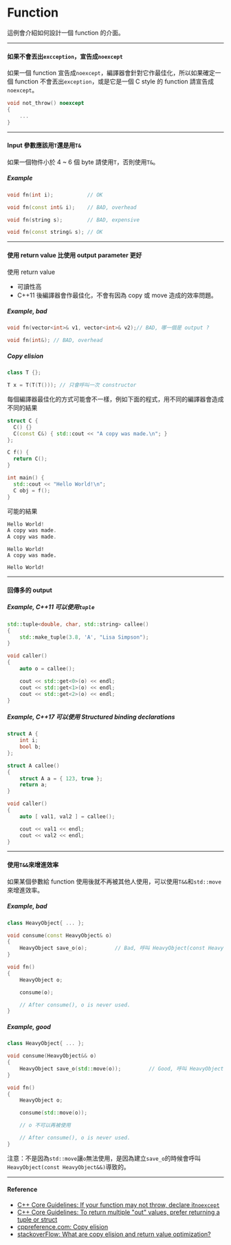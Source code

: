 # Function

這例會介紹如何設計一個 function 的介面。

---

#### 如果不會丟出`excception`，宣告成`noexcept`

如果一個 function 宣告成`noexcept`，編譯器會針對它作最佳化，所以如果確定一個 function 不會丟出`exception`，或是它是一個 C style 的 function 請宣告成`noexcept`。

```cpp
void not_throw() noexcept
{
    ...
}
```

---

#### Input 參數應該用`T`還是用`T&`

如果一個物件小於 4 ~ 6 個 byte 請使用`T`，否則使用`T&`。

##### Example

```cpp
void fn(int i);           // OK

void fn(const int& i);    // BAD, overhead

void fn(string s);        // BAD, expensive

void fn(const string& s); // OK
```

---

#### 使用 return value 比使用 output parameter 更好

使用 return value

* 可讀性高
* C++11 後編譯器會作最佳化，不會有因為 copy 或 move 造成的效率問題。

##### Example, bad

```cpp
void fn(vector<int>& v1, vector<int>& v2);// BAD, 哪一個是 output ?

void fn(int&); // BAD, overhead
```

##### Copy elision

```cpp
class T {};

T x = T(T(T())); // 只會呼叫一次 constructor
```

每個編譯器最佳化的方式可能會不一樣，例如下面的程式，用不同的編譯器會造成不同的結果

```cpp
struct C {
  C() {}
  C(const C&) { std::cout << "A copy was made.\n"; }
};

C f() {
  return C();
}

int main() {
  std::cout << "Hello World!\n";
  C obj = f();
}
```

可能的結果

```cpp
Hello World! 
A copy was made. 
A copy was made.
```

```
Hello World! 
A copy was made.
```

```
Hello World!
```

---

#### 回傳多的  output

##### Example, C++11 可以使用`tuple`

```cpp
std::tuple<double, char, std::string> callee()
{
    std::make_tuple(3.8, 'A', "Lisa Simpson");
}

void caller()
{
    auto o = callee();

    cout << std::get<0>(o) << endl;
    cout << std::get<1>(o) << endl;
    cout << std::get<2>(o) << endl;
}
```

##### Example, C++17 可以使用 Structured binding declarations

```cpp
struct A {
    int i;
    bool b;
};

struct A callee()
{
    struct A a = { 123, true };
    return a;
}

void caller()
{
    auto [ val1, val2 ] = callee();

    cout << val1 << endl;
    cout << val2 << endl;
}
```

---

#### 使用`T&&`來增進效率

如果某個參數給 function 使用後就不再被其他人使用，可以使用`T&&`和`std::move`來增進效率。

##### Example, bad

```cpp
class HeavyObject{ ... };

void consume(const HeavyObject& o)
{
    HeavyObject save_o(o);         // Bad, 呼叫 HeavyObject(const HeavyObject&) copy 成本很高
}

void fn()
{
    HeavyObject o;

    consume(o);

    // After consume(), o is never used.
}
```

##### Example, good

```cpp
class HeavyObject{ ... };

void consume(HeavyObject&& o)
{
    HeavyObject save_o(std::move(o));         // Good, 呼叫 HeavyObject(const HeavyObject&&) 比 copy 快
}

void fn()
{
    HeavyObject o;

    consume(std::move(o));

    // o 不可以再被使用

    // After consume(), o is never used.
}
```

注意：不是因為`std::move`讓`o`無法使用，是因為建立`save_o`的時候會呼叫`HeavyObject(const HeavyObject&&)`導致的。

---

#### Reference

* [C++ Core Guidelines: If your function may not throw, declare it`noexcept`](https://github.com/isocpp/CppCoreGuidelines/blob/master/CppCoreGuidelines.md#Rf-noexcept)
* [C++ Core Guidelines: To return multiple "out" values, prefer returning a tuple or struct](https://github.com/isocpp/CppCoreGuidelines/blob/master/CppCoreGuidelines.md#Rf-out-multi)
* [cppreference.com: Copy elision](http://en.cppreference.com/w/cpp/language/copy_elision)
* [stackoverFlow: What are copy elision and return value optimization?](https://stackoverflow.com/questions/12953127/what-are-copy-elision-and-return-value-optimization)



